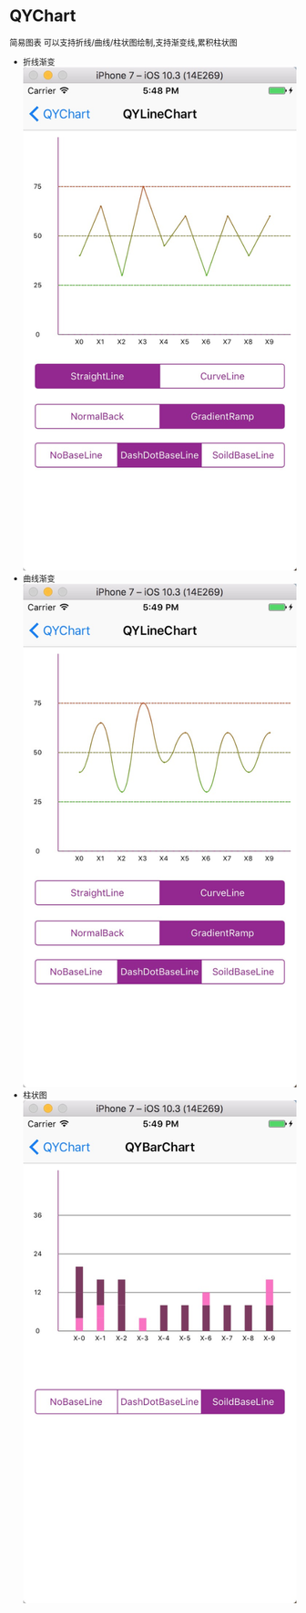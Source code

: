 # QYChart
 简易图表 可以支持折线/曲线/柱状图绘制,支持渐变线,累积柱状图
 - 折线渐变
![](https://github.com/EricZhangX/QYChart/blob/master/ScreenShots/50425B13-942D-494D-A1A7-E3DB99B4CC75.png)
 - 曲线渐变
![](https://github.com/EricZhangX/QYChart/blob/master/ScreenShots/B8A26527-28CE-4909-B06E-E75CA646D11D.png)
 - 柱状图
![](https://github.com/EricZhangX/QYChart/blob/master/ScreenShots/EB9355CE-4F58-4234-AE92-4972641BFAC8.png)
